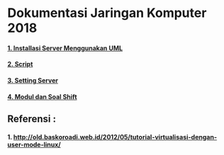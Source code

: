 # Dokumentasi Jaringan Komputer 2018

#### [1. Installasi Server Menggunakan UML](https://github.com/cphikmawan/Dokumentasi-Server-Jaringan-Komputer/tree/master/Installasi "Installasi Server")
#### [2. Script](https://github.com/cphikmawan/Dokumentasi-Server-Jaringan-Komputer/tree/master/Script "Script")
#### [3. Setting Server](https://github.com/cphikmawan/Dokumentasi-Server-Jaringan-Komputer/tree/master/Setting "Setting")
#### [4. Modul dan Soal Shift](https://github.com/cphikmawan/Dokumentasi-Server-Jaringan-Komputer/tree/master/Modul "Modul")

## Referensi :
#### 1. http://old.baskoroadi.web.id/2012/05/tutorial-virtualisasi-dengan-user-mode-linux/